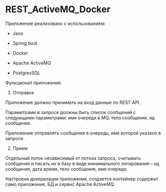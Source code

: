 # REST_ActiveMQ_Docker
Приложение реализовано с использованием:

- Java

- Spring boot

- Docker

- Apache ActiveMQ

- PostgresSQL

Функционал приложения:

1. Отправка

Приложение должно принимать на вход данные по REST API.

Параметрами в запросе должны быть список сообщений с следующими параметрами: имя очереди в MQ, тело сообщения, ид сообщения.

Приложение отправлять сообщения в очередь, имя которой указано в запросе.

2. Прием

Отдельный поток независимый от потока запроса, считывать сообщения и писать их в базу в виде минимального логирования – ид сообщения, дата время, тело сообщения, имя очереди.

Настроена  докеризации приложения, создается контейнер содержит само приложение, БД  и сервис Apache ActiveMQ.
